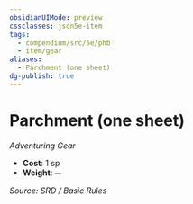```yaml
---
obsidianUIMode: preview
cssclasses: json5e-item
tags:
  - compendium/src/5e/phb
  - item/gear
aliases:
  - Parchment (one sheet)
dg-publish: true
---
```

# Parchment (one sheet)
*Adventuring Gear*  

- **Cost**: 1 sp
- **Weight**: ⏤

*Source: SRD / Basic Rules*